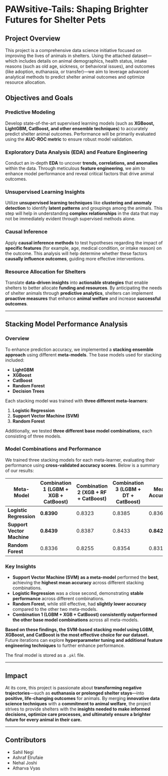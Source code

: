 # PAWsitive-Tails: Shaping Brighter Futures for Shelter Pets

## Project Overview
This project is a comprehensive data science initiative focused on improving the lives of animals in shelters. Using the attached dataset—which includes details on animal demographics, health status, intake reasons (such as old age, sickness, or behavioral issues), and outcomes (like adoption, euthanasia, or transfer)—we aim to leverage advanced analytical methods to predict shelter animal outcomes and optimize resource allocation.

## Objectives and Goals

### Predictive Modeling
Develop state-of-the-art supervised learning models (such as **XGBoost, LightGBM, CatBoost, and other ensemble techniques**) to accurately predict shelter animal outcomes. Performance will be primarily evaluated using the **AUC-ROC metric** to ensure robust model validation.

### Exploratory Data Analysis (EDA) and Feature Engineering
Conduct an in-depth **EDA** to uncover **trends, correlations, and anomalies** within the data. Through meticulous **feature engineering**, we aim to enhance model performance and reveal critical factors that drive animal outcomes.

### Unsupervised Learning Insights
Utilize **unsupervised learning techniques** like **clustering and anomaly detection** to identify **latent patterns** and groupings among the animals. This step will help in understanding **complex relationships** in the data that may not be immediately evident through supervised methods alone.

### Causal Inference
Apply **causal inference methods** to test hypotheses regarding the impact of **specific features** (for example, age, medical condition, or intake reason) on the outcome. This analysis will help determine whether these factors **causally influence outcomes**, guiding more effective interventions.

### Resource Allocation for Shelters
Translate **data-driven insights** into **actionable strategies** that enable shelters to better allocate **funding and resources**. By anticipating the needs of shelter animals through **predictive analytics**, shelters can implement **proactive measures** that enhance **animal welfare** and increase **successful outcomes**.

---

## Stacking Model Performance Analysis

### Overview
To enhance prediction accuracy, we implemented a **stacking ensemble approach** using different **meta-models**. The base models used for stacking included:
- **LightGBM**
- **XGBoost**
- **CatBoost**
- **Random Forest**
- **Decision Trees**

Each stacking model was trained with **three different meta-learners**:
1. **Logistic Regression**
2. **Support Vector Machine (SVM)**
3. **Random Forest**

Additionally, we tested **three different base model combinations**, each consisting of three models.

### Model Combinations and Performance
We trained three stacking models for each meta-learner, evaluating their performance using **cross-validated accuracy scores**. Below is a summary of our results:

| Meta-Model                  | Combination 1 (LGBM + XGB + CatBoost) | Combination 2 (XGB + RF + CatBoost) | Combination 3 (LGBM + DT + CatBoost) | Mean Accuracy |
|-----------------------------|----------------------------------|----------------------------------|----------------------------------|---------------|
| **Logistic Regression**      | **0.8390**                      | 0.8323                           | 0.8385                           | 0.8366        |
| **Support Vector Machine**   | **0.8439**                      | 0.8387                           | 0.8433                           | **0.8420**    |
| **Random Forest**            | 0.8336                           | 0.8255                           | 0.8354                           | 0.8315        |

### Key Insights
- **Support Vector Machine (SVM) as a meta-model** performed the **best**, achieving the **highest mean accuracy** across different stacking combinations.
- **Logistic Regression** was a close second, demonstrating **stable performance** across different combinations.
- **Random Forest**, while still effective, had **slightly lower accuracy** compared to the other two meta-models.
- **Combination 1 (LGBM + XGB + CatBoost) consistently outperformed the other base model combinations** across all meta-models.

**Based on these findings, the SVM-based stacking model using LGBM, XGBoost, and CatBoost is the most effective choice for our dataset.** Future iterations can explore **hyperparameter tuning and additional feature engineering techniques** to further enhance performance.

The final model is stored as a `.pkl` file.

---

## Impact
At its core, this project is passionate about **transforming negative trajectories**—such as **euthanasia or prolonged shelter stays**—into **positive, life-changing outcomes** for animals. By merging **innovative data science techniques** with a **commitment to animal welfare**, the project strives to provide shelters with the **insights needed to make informed decisions, optimize care processes, and ultimately ensure a brighter future for every animal in their care.** 

---

## Contributors
- Sahil Negi
- Ashraf Elrufaie
- Nehal Joshi
- Atharva Vyas
